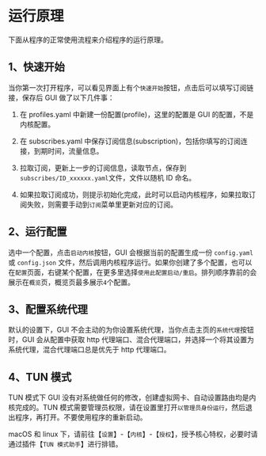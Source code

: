 # 运行原理

下面从程序的正常使用流程来介绍程序的运行原理。

## 1、快速开始

当你第一次打开程序，可以看见界面上有个`快速开始`按钮，点击后可以填写订阅链接，保存后 GUI 做了以下几件事：

1. 在 profiles.yaml 中新建一份配置(profile)，这里的配置是 GUI 的配置，不是内核配置。

2. 在 subscribes.yaml 中保存订阅信息(subscription)，包括你填写的订阅连接，到期时间，流量信息。

3. 拉取订阅，更新上一步的订阅信息，读取节点，保存到 `subscribes/ID_xxxxxx.yaml`文件，文件以随机 ID 命名。

4. 如果拉取订阅成功，则提示初始化完成，此时可以启动内核程序，如果拉取订阅失败，则需要手动到`订阅`菜单里更新对应的订阅。

## 2、运行配置

选中一个配置，点击`启动内核`按钮，GUI 会根据当前的配置生成一份 `config.yaml` 或 `config.json` 文件，然后调用内核程序运行。如果你创建了多个配置，也可以在`配置`页面，右键某个配置，在更多里选择`使用此配置启动/重启`。排列顺序靠前的会展示在`概览`页，概览页最多展示`4`个配置。

## 3、配置系统代理

默认的设置下，GUI 不会主动的为你设置系统代理，当你点击主页的`系统代理`按钮时，GUI 会从配置中获取 http 代理端口、混合代理端口，并选择一个将其设置为系统代理，混合代理端口总是优先于 http 代理端口。

## 4、TUN 模式

TUN 模式下 GUI 没有对系统做任何的修改，创建虚拟网卡、自动设置路由均是内核完成的。TUN 模式需要管理员权限，请在设置里打开`以管理员身份运行`，然后退出程序，再打开。不要使用程序的重新启动。

macOS 和 linux 下，请前往【`设置`】-【`内核`】-【`授权`】，授予核心特权，必要时请通过插件【`TUN 模式助手`】进行排错。
